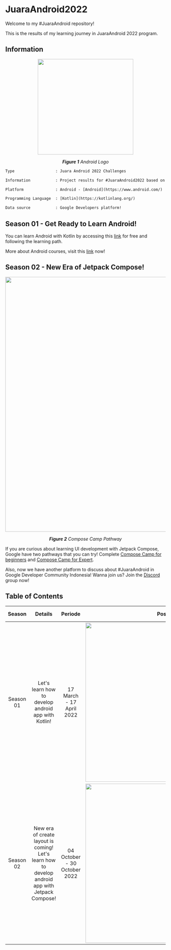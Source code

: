 # JuaraAndroid2022
Welcome to my #JuaraAndroid repository! 

This is the results of my learning journey in JuaraAndroid 2022 program.

## Information
<p align="center">
  <img src="https://img.tek.id/img/content/2019/08/23/19621/google-resmi-umumkan-nama-android-terbaru-3BlX51XEX7.jpg" width="300"/>
</p>
<p align="center"><i><b>Figure 1</b> Android Logo</i></p>

```diff
Type                  : Juara Android 2022 Challenges

Information           : Project results for #JuaraAndroid2022 based on the Google Developers Codelabs

Platform              : Android - [Android](https://www.android.com/)

Programming Language  : [Kotlin](https://kotlinlang.org/)

Data source           : Google Developers platform!
```

## Season 01 - Get Ready to Learn Android!
You can learn Android with Kotlin by accessing this [link](https://developer.android.com/courses/pathways/android-basics-kotlin-one) for free and following the learning path.

More about Android courses, visit this [link](https://developer.android.com/courses) now!

## Season 02 - New Era of Jetpack Compose!
<p align="center">
  <img src="https://blogger.googleusercontent.com/img/b/R29vZ2xl/AVvXsEhapM9mx1CsXATtNbxNmtmFbVmNp7AZ5jph5OqoPyRZRT-DGeYO8uU8epbMLRK5HVoT-79zAmEYpjKl5svVT0etIO7tMPy_U2jE-KpxHCNRvB4CbapkimytbJ7ZTA3T4_UVEUjXQvB5tO8S2Q0Tfu-cO-z4qKwwbRw9OgwdiWHZtXzE9Y6jv4OrgIqc/s1234/ComposeCamp_BlogMap_1234x802.png" width="800"/>
</p>
<p align="center"><i><b>Figure 2</b> Compose Camp Pathway</i></p>

If you are curious about learning UI development with Jetpack Compose, Google have two pathways that you can try! Complete [Compose Camp for beginners](https://developer.android.com/courses/android-basics-compose/course) and [Compose Camp for Expert](https://developer.android.com/courses/jetpack-compose/course). 

Also, now we have another platform to discuss about #JuaraAndroid in Google Developer Community Indonesia! Wanna join us? Join the [Discord](https://discord.com/invite/zM6V4REz) group now!

## Table of Contents
| Season      | Details  | Periode  | Poster  | Project Link |
| :-: | :-: | :-: | :-: | :-: | 
| Season 01      | Let's learn how to develop android app with Kotlin! | 17 March - 17 April 2022 |<img src="https://pbs.twimg.com/media/FOH_fvmacAIp_TO.jpg" width="500"/> | [Link](https://github.com/patriciafiona/JuaraAndroid2022/tree/main/01.%20JuaraAndroid2022%20-%20Basic%20Development%20with%20Kotlin) |
| Season 02      | New era of create layout is coming! Let's learn how to develop android app with Jetpack Compose! | 04 October - 30 October 2022 | <img src="https://user-images.githubusercontent.com/32255348/194338043-3d80d933-cd5f-43d2-aa8d-813c2710e901.jpeg" width="500"/> | [Link](https://github.com/patriciafiona/JuaraAndroid2022/tree/main/02.%20JuaraAndroid%202022%20-%20Compose%20Camp) |
